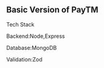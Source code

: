 
##  Basic Version of PayTM

   Tech Stack
   
   Backend:Node,Express
   
   Database:MongoDB
   
   Validation:Zod
